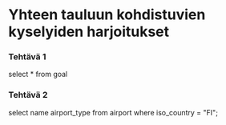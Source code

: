 # Yhteen tauluun kohdistuvien kyselyiden harjoitukset 

### Tehtävä 1
select * from goal



### Tehtävä 2
select name airport_type from airport where iso_country = "FI";
